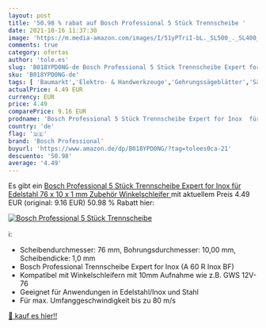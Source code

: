 ```yaml
---
layout: post
title: '50.98 % rabat auf Bosch Professional 5 Stück Trennscheibe '
date: 2021-10-16 11:37:30
image: 'https://m.media-amazon.com/images/I/51yPTriI-bL._SL500_._SL400_.jpg'
comments: true
category: ofertas
author: 'tole.es'
slug: 'B018YPD0NG-de Bosch Professional 5 Stück Trennscheibe Expert for Inox...'
sku: 'B018YPD0NG-de'
tags: [ 'Baumarkt','Elektro- & Handwerkzeuge','Gehrungssägeblätter','Sägeblätter','Zubehör für Elektrowerkzeuge','bosch professional', ]
actualPrice: 4.49 EUR
currency: EUR
price: 4.49
comparePrice: 9.16 EUR
prodname: 'Bosch Professional 5 Stück Trennscheibe Expert for Inox  für Edelstahl  76 x 10 x 1 mm  Zubehör Winkelschleifer '
country: 'de'
flag: '🇩🇪'
brand: 'Bosch Professional'
buyurl: 'https://www.amazon.de/dp/B018YPD0NG/?tag=tolees0ca-21'
descuento: '50.98'
average: '4.49'
---
```


Es gibt ein [Bosch Professional 5 Stück Trennscheibe Expert for Inox  für Edelstahl  76 x 10 x 1 mm  Zubehör Winkelschleifer ](https://www.amazon.de/dp/B018YPD0NG/?tag=tolees0ca-21) mit aktuellem Preis 4.49 EUR (original: 9.16 EUR) 50.98 % Rabatt hier:

[![Bosch Professional 5 Stück Trennscheibe ](https://m.media-amazon.com/images/I/51yPTriI-bL._SL500_._SL400_.jpg)](https://www.amazon.de/dp/B018YPD0NG/?tag=tolees0ca-21)

ℹ️:

- Scheibendurchmesser: 76 mm, Bohrungsdurchmesser: 10,00 mm, Scheibendicke: 1,0 mm
- Bosch Professional Trennscheibe Expert for Inox (A 60 R Inox BF)
- Kompatibel mit Winkelschleifern mit 10mm Aufnahme wie z.B. GWS 12V-76
- Geeignet für Anwendungen in Edelstahl/Inox und Stahl
- Für max. Umfanggeschwindigkeit bis zu 80 m/s

[🛒 kauf es hier!!](https://www.amazon.de/dp/B018YPD0NG/?tag=tolees0ca-21)
